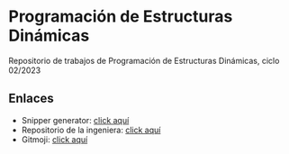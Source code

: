# Programación de Estructuras Dinámicas
Repositorio de trabajos de Programación de Estructuras Dinámicas, ciclo 02/2023

## Enlaces
- Snipper generator: [click aquí](https://snippet-generator.app/)
- Repositorio de la ingeniera: [click aquí](https://github.com/meaguilar/PED2023/tree/main)
- Gitmoji: [click aquí  ](https://gitmoji.dev/)